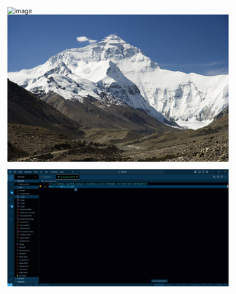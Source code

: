 ![image](https://github.com/user-attachments/assets/f6446b86-351f-46f8-b503-03036bc69f32)
![alt text](pics/1.jpg)

![alt text](image.png)